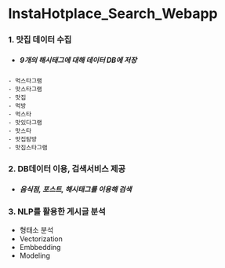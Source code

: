 # InstaHotplace_Search_Webapp



### 1. 맛집 데이터 수집 

- ##### 9개의 해시태그에 대해 데이터 DB에 저장

```
- 먹스타그램
- 맛스타그램
- 맛집
- 먹방
- 먹스타
- 맛있다그램
- 맛스타
- 맛집탐방
- 맛집스타그램
```



### 2. DB데이터 이용, 검색서비스 제공

- ##### 음식점, 포스트, 해시태그를 이용해 검색



### 3. NLP를 활용한 게시글 분석

- 형태소 분석
- Vectorization
- Embbedding
- Modeling



